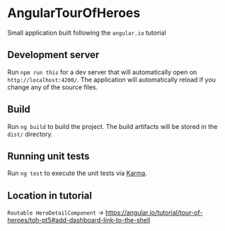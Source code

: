 # AngularTourOfHeroes

Small application built following the `angular.io` tutorial

## Development server

Run `npm run this` for a dev server that will automatically open on `http://localhost:4200/`. The application will automatically reload if you change any of the source files.

## Build

Run `ng build` to build the project. The build artifacts will be stored in the `dist/` directory.

## Running unit tests

Run `ng test` to execute the unit tests via [Karma](https://karma-runner.github.io).

## Location in tutorial
`Routable HeroDetailComponent` -> https://angular.io/tutorial/tour-of-heroes/toh-pt5#add-dashboard-link-to-the-shell
